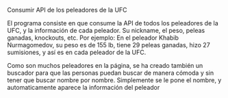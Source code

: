 Consumir API de los peleadores de la UFC

El programa consiste en que consume la API de todos los peleadores de la UFC, y la información de cada peleador. Su nickname, el peso, peleas ganadas, knockouts, etc. Por ejemplo: En el peleador Khabib Nurmagomedov, su peso es de 155 lb, tiene 29 peleas ganadas, hizo 27 sumisiones, y así es en cada peleador de la UFC.

Como son muchos peleadores en la página, se ha creado también un buscador para que las personas puedan buscar de manera cómoda y sin tener que buscar nombre por nombre. Simplemente se le pone el nombre, y automaticamente aparece la información del peleador